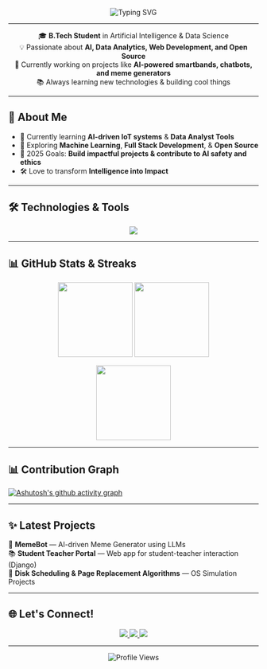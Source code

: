 <p align="center">
  <img src="https://readme-typing-svg.demolab.com?font=Fira+Code&size=32&pause=1000&color=8E44AD&center=true&vCenter=true&width=800&lines=Hey%20there!%20I'm%20Hazel%20Nilson%20%F0%9F%91%8B;AI%20Enthusiast%20%F0%9F%9A%80%20Full-Stack%20Developer;Innovating%20One%20Project%20at%20a%20Time%20%F0%9F%92%A1" alt="Typing SVG"/>
</p>

---

<p align="center">
  🎓 <strong>B.Tech Student</strong> in Artificial Intelligence & Data Science<br>
  💡 Passionate about <strong>AI, Data Analytics, Web Development, and Open Source</strong><br>
  🚀 Currently working on projects like <strong>AI-powered smartbands, chatbots, and meme generators</strong><br>
  📚 Always learning new technologies & building cool things
</p>


---

## 🚀 About Me
- 🌱 Currently learning **AI-driven IoT systems** & **Data Analyst Tools**
- 🧠 Exploring **Machine Learning**, **Full Stack Development**, & **Open Source**
- 🎯 2025 Goals: **Build impactful projects & contribute to AI safety and ethics**
- 🛠️ Love to transform **Intelligence into Impact**

---

## 🛠️ Technologies & Tools
<p align="center">
  <img src="https://skillicons.dev/icons?i=python,r,java,django,js,react,mysql,html,css,git,github" />
</p>

---

## 📊 GitHub Stats & Streaks
<p align="center">
  <img src="https://github-readme-stats.vercel.app/api?username=Hazel2004&show_icons=true&theme=tokyonight&hide_border=true" height="150" />
  <img src="https://github-readme-streak-stats.herokuapp.com?user=Hazel2004&theme=tokyonight&hide_border=true" height="150"/>
</p>

<p align="center">
  <img src="https://github-readme-stats.vercel.app/api/top-langs/?username=Hazel2004&layout=compact&theme=tokyonight&hide_border=true" height="150" />
</p>

---

## 📊 Contribution Graph
[![Ashutosh's github activity graph](https://github-readme-activity-graph.vercel.app/graph?username=Hazel2004&bg_color=0f172a&color=38bdf8&line=7dd3fc&point=ffffff&area=true&hide_border=true)](https://github.com/ashutosh00710/github-readme-activity-graph)

---

## ✨ Latest Projects
🎨 **MemeBot** — AI-driven Meme Generator using LLMs  
📚 **Student Teacher Portal** — Web app for student-teacher interaction (Django)  
🔄 **Disk Scheduling & Page Replacement Algorithms** — OS Simulation Projects  

---

## 🌐 Let's Connect!
<p align="center">
  <a href="https://linkedin.com/in/hazel-nilson-80a35b267" target="_blank">
    <img src="https://img.shields.io/badge/LinkedIn-0077B5?style=for-the-badge&logo=linkedin&logoColor=white"/>
  </a>
  <a href="hazelnilson@gmail.com">
    <img src="https://img.shields.io/badge/Gmail-D14836?style=for-the-badge&logo=gmail&logoColor=white"/>
  </a>
  <a href="https://github.com/Hazel2004">
    <img src="https://img.shields.io/badge/GitHub-181717?style=for-the-badge&logo=github&logoColor=white"/>
  </a>
</p>

---

<p align="center">
  <img src="https://komarev.com/ghpvc/?username=Hazel2004&style=flat-square&color=0E8A16" alt="Profile Views"/>
</p>
